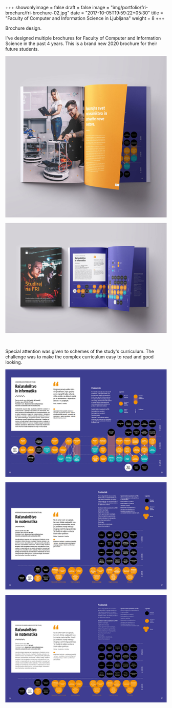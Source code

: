 +++
showonlyimage = false
draft = false
image = "img/portfolio/fri-brochure/fri-brochure-02.jpg"
date = "2017-10-05T19:59:22+05:30"
title = "Faculty of Computer and Information Science in Ljubljana"
weight = 8
+++

Brochure design.

<!--more-->

I've designed multiple brochures for Faculty of Computer and Information Science in the past 4 years. This is a brand new 2020 brochure for their future students.

[![Alt Text](/img/portfolio/fri-brochure/fri-brochure-02.jpg)](/img/portfolio/fri-brochure/fri-brochure-02.jpg)

[![Alt Text](/img/portfolio/fri-brochure/fri-brochure-03.jpg)](/img/portfolio/fri-brochure/fri-brochure-03.jpg)

&nbsp;

Special attention was given to schemes of the study's curriculum. The challenge was to make the complex curriculum easy to read and good looking.

[![Alt Text](/img/portfolio/fri-brochure/2020-brosura-1-stopnja-4.jpg)](/img/portfolio/fri-brochure/2020-brosura-1-stopnja-4.jpg)

[![Alt Text](/img/portfolio/fri-brochure/2020-brosura-1-stopnja-9.jpg)](/img/portfolio/fri-brochure/2020-brosura-1-stopnja-9.jpg)

[![Alt Text](/img/portfolio/fri-brochure/2020-brosura-1-stopnja-5.jpg)](/img/portfolio/fri-brochure/2020-brosura-1-stopnja-5.jpg)
